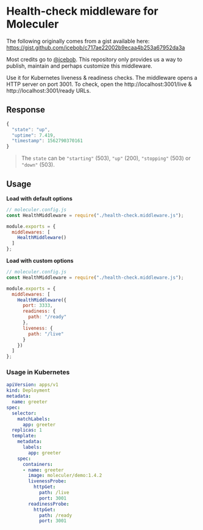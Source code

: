 # Health-check middleware for Moleculer

The following originally comes from a gist available here:
https://gist.github.com/icebob/c717ae22002b9ecaa4b253a67952da3a

Most credits go to [@icebob](https://github.com/icebob).
This repository only provides us a way to publish, maintain and perhaps customize this middleware.

Use it for Kubernetes liveness & readiness checks.
The middleware opens a HTTP server on port 3001.
To check, open the http://localhost:3001/live & http://localhost:3001/ready URLs.

## Response

```js
{
  "state": "up",
  "uptime": 7.419,
  "timestamp": 1562790370161
}
```
> The `state` can be `"starting"` (503), `"up"` (200), `"stopping"` (503) or `"down"` (503).

## Usage

**Load with default options**

```js
// moleculer.config.js
const HealthMiddleware = require("./health-check.middleware.js");

module.exports = {
  middlewares: [
    HealthMiddleware()
  ]
};
```

**Load with custom options**

```js
// moleculer.config.js
const HealthMiddleware = require("./health-check.middleware.js");

module.exports = {
  middlewares: [
    HealthMiddleware({
      port: 3333,
      readiness: {
        path: "/ready"
      },
      liveness: {
        path: "/live"
      }
    })
  ]
};
```

### Usage in Kubernetes

```yaml
apiVersion: apps/v1
kind: Deployment
metadata:
  name: greeter
spec:
  selector:
    matchLabels:
      app: greeter
  replicas: 1
  template:
    metadata:
      labels:
        app: greeter
    spec:
      containers:
      - name: greeter
        image: moleculer/demo:1.4.2
        livenessProbe:
          httpGet:
            path: /live
            port: 3001
        readinessProbe:
          httpGet:
            path: /ready
            port: 3001
```
